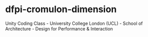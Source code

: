 # dfpi-cromulon-dimension
 Unity Coding Class - University College London (UCL) - School of Architecture - Design for Performance & Interaction
